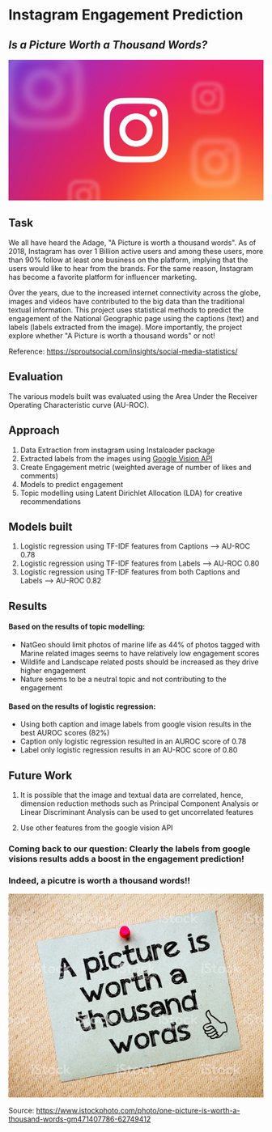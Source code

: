 # Instagram Engagement Prediction

## *Is a Picture Worth a Thousand Words?*

![Image description](instagram_logo.jpg) <br />



## Task 

We all have heard the Adage, "A Picture is worth a thousand words". As of 2018, Instagram has over 1 Billion active users and among these users, more than 90% follow at least one business on the platform, implying that the users would like to hear from the brands. For the same reason, Instagram has become a favorite platform for influencer marketing. 

Over the years, due to the increased internet connectivity across the globe, images and videos have contributed to the big data than the traditional textual information. This project uses statistical methods to predict the engagement of the National Geographic page using the captions (text) and labels (labels extracted from the image). More importantly, the project explore whether "A Picture is worth a thousand words" or not! 

Reference: https://sproutsocial.com/insights/social-media-statistics/ 

## Evaluation 

The various models built was evaluated using the Area Under the Receiver Operating Characteristic curve (AU-ROC). 

## Approach

1) Data Extraction from instagram using Instaloader package
2) Extracted labels from the images using [Google Vision API](https://cloud.google.com/vision/)
3) Create Engagement metric (weighted average of number of likes and comments) 
4) Models to predict engagement 
5) Topic modelling using Latent Dirichlet Allocation (LDA) for creative recommendations

## Models built
1) Logistic regression using TF-IDF features from Captions --> AU-ROC 0.78 
2) Logistic regression using TF-IDF features from Labels --> AU-ROC 0.80
3) Logistic regression using TF-IDF features from both Captions and Labels --> AU-ROC 0.82

## Results 

####  Based on the results of topic modelling:

- NatGeo should limit photos of marine life as 44% of photos tagged with Marine related images seems to have relatively low engagement scores
- Wildlife and Landscape related posts should be increased as they drive higher engagement
- Nature seems to be a neutral topic and not contributing to the engagement

#### Based on the results of logistic regression:

- Using both caption and image labels from google vision results in the best AUROC scores (82%)
- Caption only logistic regression resulted in an AUROC score of 0.78
- Label only logistic regression results in an AU-ROC score of 0.80




## Future Work

1) It is possible that the image and textual data are correlated, hence, dimension reduction methods such as Principal Component Analysis or Linear Discriminant Analysis can be used to get uncorrelated features 

2) Use other features from the google vision API 

### Coming back to our question: Clearly the labels from google visions results adds a boost in the engagement prediction! 
### Indeed, a picutre is worth a thousand words!!

![Image description](picture_thousand.jpg) <br />

Source: https://www.istockphoto.com/photo/one-picture-is-worth-a-thousand-words-gm471407786-62749412

